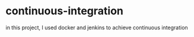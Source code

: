 # continuous-integration
in this project, I used docker and jenkins to achieve continuous integration
